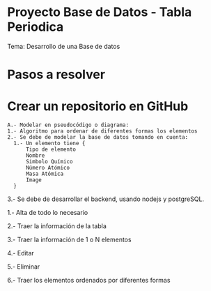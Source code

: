 # Proyecto Base de Datos - Tabla Periodica
Tema: Desarrollo de una Base de datos
# Pasos a resolver
   # Crear un repositorio en GitHub

    A.- Modelar en pseudocódigo o diagrama:
    1.- Algoritmo para ordenar de diferentes formas los elementos
    2.- Se debe de modelar la base de datos tomando en cuenta:
      1.- Un elemento tiene {
          Tipo de elemento
          Nombre
          Simbolo Químico
          Número Atómico
          Masa Atómica
          Image
      }
3.- Se debe de desarrollar el backend, usando nodejs y postgreSQL.
    
   1.- Alta de todo lo necesario
    
   2.- Traer la información de la tabla
    
   3.- Traer la información de 1 o N elementos
    
   4.- Editar
    
   5.- Eliminar
    
   6.- Traer los elementos ordenados por diferentes formas
